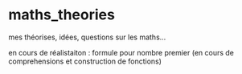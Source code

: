 # maths_theories
mes théorises, idées, questions sur les maths...

en cours de réalistaiton :
formule pour nombre premier (en cours de comprehensions et construction de fonctions)
